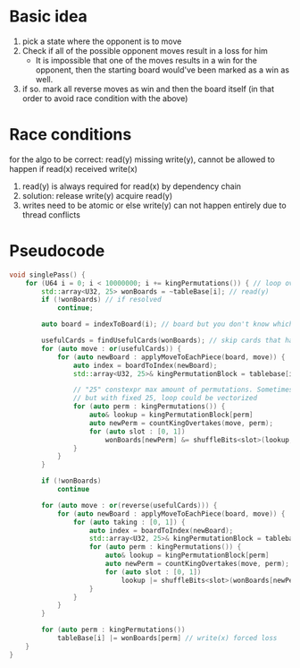 
# Basic idea
1. pick a state where the opponent is to move
1. Check if all of the possible opponent moves result in a loss for him
	- It is impossible that one of the moves results in a win for the opponent, then the starting board would've been marked as a win as well.
1. if so. mark all reverse moves as win and then the board itself (in that order to avoid race condition with the above)


# Race conditions
for the algo to be correct: read(y) missing write(y), cannot be allowed to happen if read(x) received write(x)
1. read(y) is always required for read(x) by dependency chain
1. solution: release write(y) acquire read(y)
1. writes need to be atomic or else write(y) can not happen entirely due to thread conflicts

# Pseudocode
```cpp
void singlePass() {
	for (U64 i = 0; i < 10000000; i += kingPermutations()) { // loop over entire state space
		std::array<U32, 25> wonBoards = ~tableBase[i]; // read(y)
		if (!wonBoards) // if resolved
			continue;

		auto board = indexToBoard(i); // board but you don't know which pieces are the king and you also dont know which cards are where

		usefulCards = findUsefulCards(wonBoards); // skip cards that have already been resolved
		for (auto move : or(usefulCards)) {
			for (auto newBoard : applyMoveToEachPiece(board, move)) {
				auto index = boardToIndex(newBoard);
				std::array<U32, 25>& kingPermutationBlock = tablebase[index]; // random access

				// "25" constexpr max amount of permutations. Sometimes could be 20 (~2% chance) or 16 (.04%). In total skips 9% of permutations
				// but with fixed 25, loop could be vectorized
				for (auto perm : kingPermutations()) {
					auto& lookup = kingPermutationBlock[perm]
					auto newPerm = countKingOvertakes(move, perm);
					for (auto slot : [0, 1])
						wonBoards[newPerm] &= shuffleBits<slot>(lookup, move) | ~applicableBits<slot>[move]; // read(x) check for forced loss
				}
			}
		}

		if (!wonBoards)
			continue

		for (auto move : or(reverse(usefulCards))) {
			for (auto newBoard : applyMoveToEachPiece(board, move)) {
				for (auto taking : [0, 1]) {
					auto index = boardToIndex(newBoard);
					std::array<U32, 25>& kingPermutationBlock = tablebase[index]; // random access
					for (auto perm : kingPermutations()) {
						auto& lookup = kingPermutationBlock[perm]
						auto newPerm = countKingOvertakes(move, perm);
						for (auto slot : [0, 1])
							lookup |= shuffleBits<slot>(wonBoards[newPerm], move) & applicableBits<slot>[move]; // write(y) having the option of winning
					}
				}
			}
		}

		for (auto perm : kingPermutations())
			tableBase[i] |= wonBoards[perm] // write(x) forced loss
	}
}
```